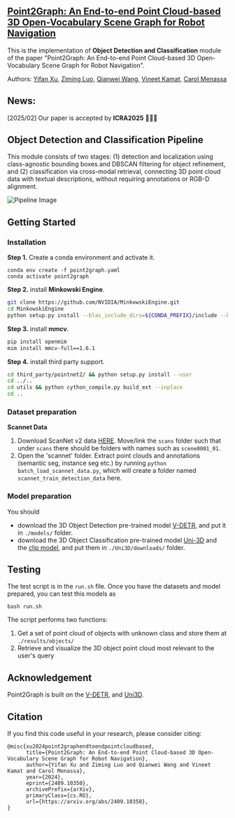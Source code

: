 ## [Point2Graph: An End-to-end Point Cloud-based 3D Open-Vocabulary Scene Graph for Robot Navigation](https://arxiv.org/abs/2409.10350)

This is the implementation of **Object Detection and Classification** module of the paper "Point2Graph: An End-to-end Point Cloud-based 3D Open-Vocabulary Scene Graph for Robot Navigation". 

Authors: [Yifan Xu](https://www.linkedin.com/in/yifan-xu-43876120b/), [Ziming Luo](https://zimingluo.github.io/), [Qianwei Wang](https://www.linkedin.com/in/qianwei-wang-945bb9292/), [Vineet Kamat](https://live.engin.umich.edu/), [Carol Menassa](https://cee.engin.umich.edu/people/menassa-carol-c/)

## News:

[2025/02] Our paper is accepted by **ICRA2025** 🎉🎉🎉

## Object Detection and Classification Pipeline

This module consists of two stages: (1) detection and localization using class-agnostic bounding boxes and DBSCAN filtering for object refinement, and (2) classification via cross-modal retrieval, connecting 3D point cloud data with textual descriptions, without requiring annotations or RGB-D alignment.

![Pipeline Image](https://point2graph.github.io/static/figure/object_pipeline.png)



## Getting Started

### Installation

**Step 1.** Create a conda environment and activate it.

```shell
conda env create -f point2graph.yaml
conda activate point2graph
```

**Step 2.** install **Minkowski Engine**.

```bash
git clone https://github.com/NVIDIA/MinkowskiEngine.git
cd MinkowskiEngine
python setup.py install --blas_include_dirs=${CONDA_PREFIX}/include --blas=openblas
```

**Step 3.** install **mmcv**.

```bash
pip install openmim
mim install mmcv-full==1.6.1
```

**Step 4.** install third party support.

```bash
cd third_party/pointnet2/ && python setup.py install --user
cd ../..
cd utils && python cython_compile.py build_ext --inplace
cd ..
```

### Dataset preparation

**Scannet Data**

1. Download ScanNet v2 data [HERE](https://github.com/ScanNet/ScanNet). Move/link the `scans` folder such that under `scans` there should be folders with names such as `scene0001_01`.
2. Open the 'scannet' folder. Extract point clouds and annotations (semantic seg, instance seg etc.) by running `python batch_load_scannet_data.py`, which will create a folder named `scannet_train_detection_data` here.

### Model preparation

You should 

* download the 3D Object Detection  pre-trained model [V-DETR](https://huggingface.co/byshen/vdetr/blob/main/scannet_540ep.pth), and put it in `./models/` folder.
* download the 3D Object Classification pre-trained model  [Uni-3D](https://github.com/baaivision/Uni3D#model-zoo) and the [clip model](https://huggingface.co/timm/eva02_enormous_patch14_plus_clip_224.laion2b_s9b_b144k/blob/main/open_clip_pytorch_model.bin), and put them in `./Uni3D/downloads/` folder.


## Testing

The test script is in the `run.sh` file. Once you have the datasets and model prepared, you can test this models as

```shell
bash run.sh
```

The script performs two functions:

1. Get a set of point cloud of objects with unknown class and store them at `./results/objects/`
2. Retrieve and visualize the 3D object point cloud most relevant to the user's query

## Acknowledgement

Point2Graph is built on the [V-DETR](https://github.com/V-DETR/V-DETR), and [Uni3D](https://github.com/baaivision/Uni3D).


## Citation

If you find this code useful in your research, please consider citing:

```
@misc{xu2024point2graphendtoendpointcloudbased,
      title={Point2Graph: An End-to-end Point Cloud-based 3D Open-Vocabulary Scene Graph for Robot Navigation}, 
      author={Yifan Xu and Ziming Luo and Qianwei Wang and Vineet Kamat and Carol Menassa},
      year={2024},
      eprint={2409.10350},
      archivePrefix={arXiv},
      primaryClass={cs.RO},
      url={https://arxiv.org/abs/2409.10350}, 
}
```

